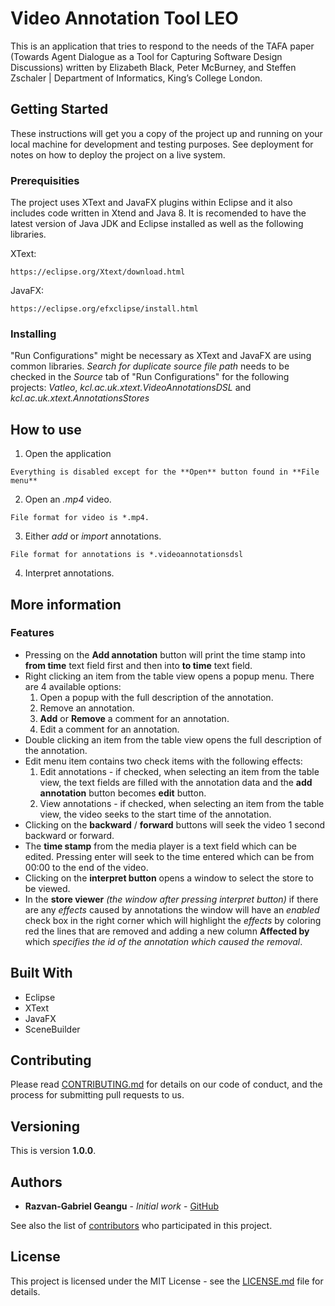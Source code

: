# Video Annotation Tool LEO

This is an application that tries to respond to the needs of the TAFA paper (Towards Agent Dialogue as a Tool for Capturing Software Design Discussions) written by Elizabeth Black, Peter McBurney, and Steffen Zschaler | Department of Informatics, King’s College London.

## Getting Started

These instructions will get you a copy of the project up and running on your local machine for development and testing purposes. See deployment for notes on how to deploy the project on a live system.

### Prerequisities

The project uses XText and JavaFX plugins within Eclipse and it also includes code written in Xtend and Java 8. It is recomended to have the latest version of Java JDK and Eclipse installed as well as the following libraries.

XText:
```
https://eclipse.org/Xtext/download.html
```

JavaFX:
```
https://eclipse.org/efxclipse/install.html
```

### Installing

"Run Configurations" might be necessary as XText and JavaFX are using common libraries. *Search for duplicate source file path* needs to be checked in the *Source* tab of "Run Configurations" for the following projects: *Vatleo*, *kcl.ac.uk.xtext.VideoAnnotationsDSL* and *kcl.ac.uk.xtext.AnnotationsStores*

## How to use
1. Open the application
```
Everything is disabled except for the **Open** button found in **File menu**
```
2. Open an *.mp4* video.
```
File format for video is *.mp4.
```
3. Either *add* or *import* annotations.
```
File format for annotations is *.videoannotationsdsl
```
4. Interpret annotations.

## More information
### Features
* Pressing on the **Add annotation** button will print the time stamp into **from time** text field first and then into **to time** text field.
* Right clicking an item from the table view opens a popup menu. There are 4 available options:
    1. Open a popup with the full description of the annotation.
    2. Remove an annotation.
    3. **Add** or **Remove** a comment for an annotation.
    4. Edit a comment for an annotation.
* Double clicking an item from the table view opens the full description of the annotation.
* Edit menu item contains two check items with the following effects:
    1. Edit annotations - if checked, when selecting an item from the table view, the text fields are filled with the annotation data and the **add annotation** button becomes **edit** button.
    2. View annotations - if checked, when selecting an item from the table view, the video seeks to the start time of the annotation.
* Clicking on the **backward** / **forward** buttons will seek the video 1 second backward or forward.
* The **time stamp** from the media player is a text field which can be edited. Pressing enter will seek to the time entered which can be from 00:00 to the end of the video.
* Clicking on the **interpret button** opens a window to select the store to be viewed.
* In the **store viewer** *(the window after pressing interpret button)* if there are any *effects* caused by annotations the window will have an *enabled* check box in the right corner which will highlight the *effects* by coloring red the lines that are removed and adding a new column **Affected by** which *specifies the id of the annotation which caused the removal*.

## Built With

* Eclipse
* XText
* JavaFX
* SceneBuilder

## Contributing

Please read [CONTRIBUTING.md](CONTRIBUTING.md) for details on our code of conduct, and the process for submitting pull requests to us.

## Versioning

This is version **1.0.0**.

## Authors

* **Razvan-Gabriel Geangu** - *Initial work* - [GitHub](https://github.com/RazvanGeangu)

See also the list of [contributors](https://github.kcl.ac.uk/videoAnnotation/Vatleo/contributors) who participated in this project.

## License

This project is licensed under the MIT License - see the [LICENSE.md](LICENSE.md) file for details.
